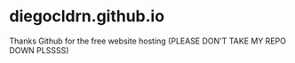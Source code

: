 # diegocldrn.github.io
Thanks Github for the free website hosting (PLEASE DON'T TAKE MY REPO DOWN PLSSSS)
